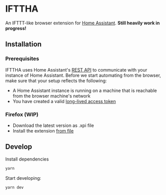 # IFTTHA

An IFTTT-like browser extension for [Home Assistant](https://www.home-assistant.io/). **Still heavily work in progress!**

## Installation

### Prerequisites

IFTTHA uses Home Assistant's [REST API](https://developers.home-assistant.io/docs/api/rest) to communicate with your instance of Home Assistant. Before we start automating from the browser, make sure that your setup reflects the following:

- A Home Assistant instance is running on a machine that is reachable from the browser machine's network
- You have created a valid [long-lived access token](https://developers.home-assistant.io/docs/auth_api/#long-lived-access-token)

### Firefox (WIP)

- Download the latest version as .xpi file
- Install the extension [from file](https://support.mozilla.org/en-US/kb/unable-install-add-ons-extensions-or-themes#w_you-are-asked-to-download-the-add-on-rather-than-installing-it)

## Develop

Install dependencies

```sh
yarn
```

Start developing:

```sh
yarn dev
```
